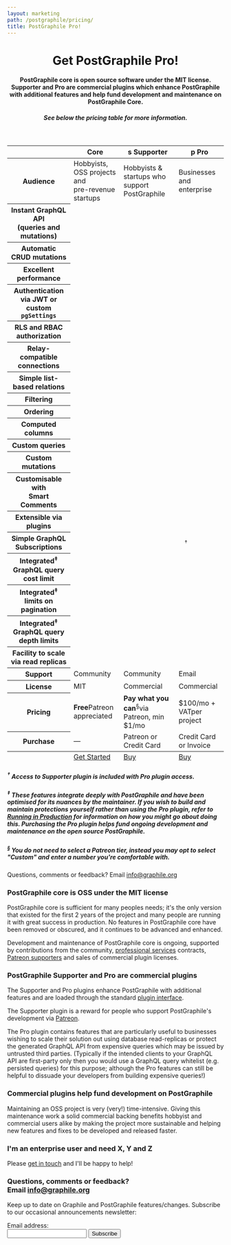 ```yaml
---
layout: marketing
path: /postgraphile/pricing/
title: PostGraphile Pro!
---
```


<header class='hero simple'>
<div class='container'>
<div class='row'>
<div class='col-xs-12'>
<div class='hero-block'>

# Get PostGraphile Pro!

#### PostGraphile core is open source software under the MIT license. Supporter and Pro are commercial plugins which enhance PostGraphile with additional features and help fund development and maintenance on PostGraphile Core.

##### See below the pricing table for more information.

</div>
</div>
</div>
</div>
</header>

<!-- **************************************** -->

<section>
<div class='container'>

<div class='row'>
<div class='text-center col-xs-12'>

<table class='pricing-table'>
  <thead>

<tr>
  <th></th>
  <th><span class="f3 fa fa-github"></span> Core</th>
  <th><span class='plan-supporter'><span class='first-letter'>s</span></span> Supporter</th>
  <th><span class='plan-pro'><span class='first-letter'>p</span></span> Pro</th>
</tr>

</thead>
<tbody>

<tr>
  <th>Audience</th>
  <td>Hobbyists, OSS projects and<br />pre-revenue startups</td>
  <td>Hobbyists & startups who support PostGraphile</td>
  <td>Businesses and enterprise</td>
</tr>

<tr>
  <th>Instant GraphQL API<br />(queries and mutations)</th>
  <td><span class='fa fa-check-circle'></span></td>
  <td><span class='fa fa-check-circle'></span></td>
  <td><span class='fa fa-check-circle'></span></td>
</tr>

<tr>
  <th>Automatic CRUD mutations</th>
  <td><span class='fa fa-check-circle'></span></td>
  <td><span class='fa fa-check-circle'></span></td>
  <td><span class='fa fa-check-circle'></span></td>
</tr>

<tr>
  <th>Excellent performance</th>
  <td><span class='fa fa-check-circle'></span></td>
  <td><span class='fa fa-check-circle'></span></td>
  <td><span class='fa fa-check-circle'></span></td>
</tr>

<tr>
  <th>Authentication via JWT or custom <code>pgSettings</code></th>
  <td><span class='fa fa-check-circle'></span></td>
  <td><span class='fa fa-check-circle'></span></td>
  <td><span class='fa fa-check-circle'></span></td>
</tr>

<tr>
  <th>RLS and RBAC authorization</th>
  <td><span class='fa fa-check-circle'></span></td>
  <td><span class='fa fa-check-circle'></span></td>
  <td><span class='fa fa-check-circle'></span></td>
</tr>

<tr>
  <th>Relay-compatible connections</th>
  <td><span class='fa fa-check-circle'></span></td>
  <td><span class='fa fa-check-circle'></span></td>
  <td><span class='fa fa-check-circle'></span></td>
</tr>

<tr>
  <th>Simple list-based relations</th>
  <td><span class='fa fa-check-circle'></span></td>
  <td><span class='fa fa-check-circle'></span></td>
  <td><span class='fa fa-check-circle'></span></td>
</tr>

<tr>
  <th>Filtering</th>
  <td><span class='fa fa-check-circle'></span></td>
  <td><span class='fa fa-check-circle'></span></td>
  <td><span class='fa fa-check-circle'></span></td>
</tr>

<tr>
  <th>Ordering</th>
  <td><span class='fa fa-check-circle'></span></td>
  <td><span class='fa fa-check-circle'></span></td>
  <td><span class='fa fa-check-circle'></span></td>
</tr>

<tr>
  <th>Computed columns</th>
  <td><span class='fa fa-check-circle'></span></td>
  <td><span class='fa fa-check-circle'></span></td>
  <td><span class='fa fa-check-circle'></span></td>
</tr>

<tr>
  <th>Custom queries</th>
  <td><span class='fa fa-check-circle'></span></td>
  <td><span class='fa fa-check-circle'></span></td>
  <td><span class='fa fa-check-circle'></span></td>
</tr>

<tr>
  <th>Custom mutations</th>
  <td><span class='fa fa-check-circle'></span></td>
  <td><span class='fa fa-check-circle'></span></td>
  <td><span class='fa fa-check-circle'></span></td>
</tr>

<tr>
  <th>Customisable with<br />Smart Comments</th>
  <td><span class='fa fa-check-circle'></span></td>
  <td><span class='fa fa-check-circle'></span></td>
  <td><span class='fa fa-check-circle'></span></td>
</tr>

<tr>
  <th>Extensible via plugins</th>
  <td><span class='fa fa-check-circle'></span></td>
  <td><span class='fa fa-check-circle'></span></td>
  <td><span class='fa fa-check-circle'></span></td>
</tr>

<tr>
  <th>Simple GraphQL Subscriptions</th>
  <td><span class='fa fa-times-circle'></span></td>
  <td><span class='fa fa-check-circle'></span></td>
  <td><sup style="visibility: hidden">&nbsp;†</sup><span class='fa fa-check-circle'></span><sup>&nbsp;†</sup></td>
</tr>

<tr>
  <th>Integrated<sup>‡</sup> GraphQL query cost limit</th>
  <td><span class='fa fa-times-circle'></span></td>
  <td><span class='fa fa-times-circle'></span></td>
  <td><span class='fa fa-check-circle'></span></td>
</tr>

<tr>
  <th>Integrated<sup>‡</sup> limits on pagination</th>
  <td><span class='fa fa-times-circle'></span></td>
  <td><span class='fa fa-times-circle'></span></td>
  <td><span class='fa fa-check-circle'></span></td>
</tr>

<tr>
  <th>Integrated<sup>‡</sup> GraphQL query depth limits</th>
  <td><span class='fa fa-times-circle'></span></td>
  <td><span class='fa fa-times-circle'></span></td>
  <td><span class='fa fa-check-circle'></span></td>
</tr>

<tr>
  <th>Facility to scale via read replicas</th>
  <td><span class='fa fa-times-circle'></span></td>
  <td><span class='fa fa-times-circle'></span></td>
  <td><span class='fa fa-check-circle'></span></td>
</tr>

<tr>
  <th>Support</th>
  <td>Community</td>
  <td>Community</td>
  <td>Email</td>
</tr>

<tr>
  <th>License</th>
  <td>MIT</td>
  <td>Commercial</td>
  <td>Commercial</td>
</tr>

<tr>
  <th>Pricing</th>
  <td><strong>Free</strong><span class='note'>Patreon appreciated</span></td>
  <td><strong>Pay what you can</strong><sup>§</sup><span class='note'>via Patreon, min $1/mo</span></td>
  <td>$100/mo + VAT<span class='note'>per project</span></td>
</tr>

<tr>
  <th>Purchase</th>
  <td>&mdash;</td>
  <td>Patreon or Credit Card</td>
  <td>Credit Card or Invoice</td>
</tr>

  </tbody>
  <tfoot>

<tr>
  <th></th>
  <td><a class='button--outline' href='/postgraphile/introduction/'>Get Started</a></td>
  <td><a class='button--solid' href='https://store.graphile.com'>Buy <span class='fa fa-external-link-square'></span></a></td>
  <td><a class='button--solid' href='https://store.graphile.com'>Buy <span class='fa fa-external-link-square'></span></a></td>
</tr>

  </tfoot>

</table>

##### <sup>†</sup> Access to Supporter plugin is included with Pro plugin access.

##### <sup>‡</sup> These features integrate deeply with PostGraphile and have been optimised for its nuances by the maintainer. If you wish to build and maintain protections yourself rather than using the Pro plugin, refer to [Running in Production](/postgraphile/production/) for information on how you might go about doing this. Purchasing the Pro plugin helps fund ongoing development and maintenance on the open source PostGraphile.

##### <sup>§</sup> You do not need to select a Patreon tier, instead you may opt to select "Custom" and enter a number you're comfortable with.

Questions, comments or feedback? Email <a href="mailto:info@graphile.org?subject=Pricing%20question/comment/feedback:)">info@graphile.org</a>

</div>
</div>

</div>
</section>

<section>
<div class='container'>

<div class='row'>
<div class='text-center col-xs-12'>

### PostGraphile core is OSS under the MIT license

PostGraphile core is sufficient for many peoples needs; it's the only version
that existed for the first 2 years of the project and many people are running
it with great success in production. No features in PostGraphile core have
been removed or obscured, and it continues to be advanced and enhanced.

Development and maintenance of PostGraphile core is ongoing, supported by
contributions from the community, [professional services](/support/) contracts,
[Patreon supporters](https://patreon.com/benjie) and sales of commercial plugin
licenses.

### PostGraphile Supporter and Pro are commercial plugins

The Supporter and Pro plugins enhance PostGraphile with additional features and
are loaded through the standard [plugin interface](/postgraphile/plugins/).

The Supporter plugin is a reward for people who support PostGraphile's
development via [Patreon](https://patreon.com/benjie).

The Pro plugin contains features that are particularly useful to businesses
wishing to scale their solution out using database read-replicas or protect the
generated GraphQL API from expensive queries which may be issued by untrusted
third parties. (Typically if the intended clients to your GraphQL API are
first-party only then you would use a GraphQL query whitelist (e.g. persisted
queries) for this purpose; although the Pro features can still be helpful to
dissuade your developers from building expensive queries!)

### Commercial plugins help fund development on PostGraphile

Maintaining an OSS project is very (very!) time-intensive. Giving this
maintenance work a solid commercial backing benefits hobbyist and commercial
users alike by making the project more sustainable and helping new features and
fixes to be developed and released faster.

### I'm an enterprise user and need X, Y and Z

Please [get in touch](mailto:benjie@graphile.org?subject=Enterprise) and I'll
be happy to help!

</div>
</div>
</div>
</section>

<!-- **************************************** -->

<section class='mailinglist'>
<div class='container'>

<div class='row'>
<div class='col-xs-12'>
<div class='hero-block'>

<h3>
Questions, comments or feedback?
<br />
Email <a href="mailto:info@graphile.org?subject=Pricing%20question/comment/feedback:)">info@graphile.org</a>
</h3>

<form action="//graphile.us16.list-manage.com/subscribe/post?u=d103f710cf00a9273b55e8e9b&amp;id=c3a9eb5c4e" method="post"
id="mc-embedded-subscribe-form" name="mc-embedded-subscribe-form" class="validate" target="_blank" novalidate>
  <div id="mc_embed_signup_scroll" class="center hero-block">
    <p>Keep up to date on Graphile and PostGraphile features/changes.
    Subscribe to our occasional announcements newsletter:</p>
    <div class="mc-field-group form-inline justify-content-center">
      <div class='form-group'>
        <div class="mb2">
          <label class="label--small" for="mce-EMAIL">Email address:</label>
        </div>
          <input
            autocapitalize="off"
            autocomplete="off"
            autocorrect="off"
            class="input-text mb0-ns mb1"
            id="mce-EMAIL"
            name="EMAIL"
            spellcheck="false"
            type="email"
            value=""
          />
        <!-- real people should not fill this in and expect good things - do not remove this or risk form bot signups-->
        <div style="position: absolute; left: -5000px;" aria-hidden="true"><input type="text" name="b_d103f710cf00a9273b55e8e9b_c3a9eb5c4e" tabindex="-1" value="" /></div>
        <input
          class="button--solid"
          id="mc-embedded-subscribe"
          name="subscribe"
          type="submit"
          value="Subscribe"
        />
      </div>
      <div id="mce-responses" class="clear">
        <div class="response" id="mce-error-response" style="display:none"></div>
        <div class="response" id="mce-success-response" style="display:none"></div>
      </div>
    </div>
  </div>
</form>

</div>
</div>
</div>

</div>
</section>

<!-- **************************************** -->
